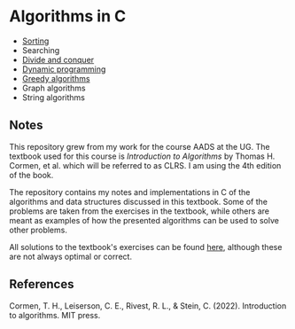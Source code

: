 # Algorithms in C

* [Sorting](https://github.com/pl3onasm/Algorithms-and-data-structures/tree/main/algorithms/sorting)
* Searching
* [Divide and conquer](https://github.com/pl3onasm/Algorithms/tree/main/algorithms/divide-and-conquer)
* [Dynamic programming](https://github.com/pl3onasm/Algorithms/tree/main/algorithms/dynamic-programming)
* [Greedy algorithms](https://github.com/pl3onasm/AADS/tree/main/algorithms/greedy)
* Graph algorithms
* String algorithms

## Notes

This repository grew from my work for the course AADS at the UG. The textbook used for this course is *Introduction to Algorithms* by Thomas H. Cormen, et al. which will be referred to as CLRS. I am using the 4th edition of the book.

The repository contains my notes and implementations in C of the algorithms and data structures discussed in this textbook. Some of the problems are taken from the exercises in the textbook, while others are meant as examples of how the presented algorithms can be used to solve other problems.  

All solutions to the textbook's exercises can be found [here](https://walkccc.me/CLRS/), although these are not always optimal or correct.  

## References

Cormen, T. H., Leiserson, C. E., Rivest, R. L., & Stein, C. (2022). Introduction to algorithms. MIT press.  
